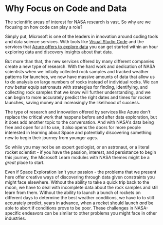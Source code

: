 # Why Focus on Code and Data

The scientific areas of interest for NASA research is vast. So why are we focusing on how code can play a role?

Simply put, Microsoft is one of the leaders in innovation around coding tools and data science services. With tools like [Visual Studio Code](https://code.visualstudio.com/) and the services that [Azure offers to explore data](https://azure.microsoft.com/en-us/overview/ai-platform/) you can get started within an hour exploring data and discovery insights about that data. 

But more than that, the new services offered by many different companies create a new type of research. With the hard work and dedication of NASA scientists when we initially collected rock samples and tracked weather patterns for launches, we now have massive amounts of data that allow us to do analysis on large numbers of rocks instead of individual rocks. We can now better equip astronauts with strategies for finding, identifying, and collecting rock samples that we know will further understanding, and we can begin to more accurately predict the right dates and times for rocket launches, saving money and increasingly the likelihood of success. 

The type of research and innovation offered by services like Azure don't replace the critical work that happens before and after data exploration, but it does add another topic to the conversation. And with NASA's data being free and open for all to use, it also opens the doors for more people interested in learning about Space and potentially discovering something new to begin their journey from younger ages. 

So while you may not be an expert geologist, or an astronaut, or a literal rocket scientist - if you have the passion, interest, and persistance to begin this journey, the Microsoft Learn modules with NASA themes might be a *great* place to start. 

Even if Space Exploration isn't your passion - the problems that we present here offer creative ways of discovering through data given constraints you might face elsewhere. Without the ability to take a quick trip back to the moon, we have to deal with incomplete data about the rock samples and still learn from them. Without the ability to launch a bunch of rockets on different days to determine the best weather conditions, we have to to still accurately predict, years in advance, when a rocket should launch *and* be able to abort if conditions prove to be poor. These challenges in NASA-specific endeavors can be similar to other problems you might face in other industries. 